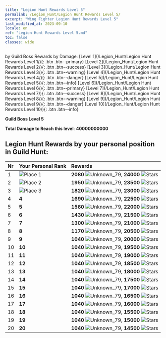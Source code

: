 ```yaml
---
title: "Legion Hunt Rewards Level 5"
permalink: /Legion_Hunt/Legion Hunt Rewards Level 5/
excerpt: "Wing Fighter Legion Hunt Rewards Level 5"
last_modified_at: 2023-09-10
locale: en
ref: "Legion Hunt Rewards Level 5.md"
toc: false
classes: wide
---
```


  by Guild Boss Rewards by Damage:   [Level 1](/Legion_Hunt/Legion Hunt Rewards Level 1/){: .btn .btn--primary}   [Level 2](/Legion_Hunt/Legion Hunt Rewards Level 2/){: .btn .btn--success}   [Level 3](/Legion_Hunt/Legion Hunt Rewards Level 3/){: .btn .btn--warning}   [Level 4](/Legion_Hunt/Legion Hunt Rewards Level 4/){: .btn .btn--danger}   [Level 5](/Legion_Hunt/Legion Hunt Rewards Level 5/){: .btn .btn--info}   [Level 6](/Legion_Hunt/Legion Hunt Rewards Level 6/){: .btn .btn--primary}   [Level 7](/Legion_Hunt/Legion Hunt Rewards Level 7/){: .btn .btn--success}   [Level 8](/Legion_Hunt/Legion Hunt Rewards Level 8/){: .btn .btn--warning}   [Level 9](/Legion_Hunt/Legion Hunt Rewards Level 9/){: .btn .btn--danger}   [Level 10](/Legion_Hunt/Legion Hunt Rewards Level 10/){: .btn .btn--info} 



  **Guild Boss Level 5**

 **Total Damage to Reach this level**: **40000000000**



## Legion Hunt Rewards by your personal position in Guild Hunt:

  |  Nr | Your Personal Rank | Rewards |
  |:----|:-------------------|:-------------|
 | 1  | ![Place 1](/images/place_1_p.png) | **2080** ![Unknown_79](/images/item/jt_jd_img25_p.png),  **24000** ![Stars](/images/item/Stars_p.png) |
 | 2  | ![Place 2](/images/place_2_p.png) | **1950** ![Unknown_79](/images/item/jt_jd_img25_p.png),  **23500** ![Stars](/images/item/Stars_p.png) |
 | 3  | ![Place 3](/images/place_3_p.png) | **1820** ![Unknown_79](/images/item/jt_jd_img25_p.png),  **23000** ![Stars](/images/item/Stars_p.png) |
 | 4  | **4** | **1690** ![Unknown_79](/images/item/jt_jd_img25_p.png),  **22500** ![Stars](/images/item/Stars_p.png) |
 | 5  | **5** | **1560** ![Unknown_79](/images/item/jt_jd_img25_p.png),  **22000** ![Stars](/images/item/Stars_p.png) |
 | 6  | **6** | **1430** ![Unknown_79](/images/item/jt_jd_img25_p.png),  **21500** ![Stars](/images/item/Stars_p.png) |
 | 7  | **7** | **1300** ![Unknown_79](/images/item/jt_jd_img25_p.png),  **21000** ![Stars](/images/item/Stars_p.png) |
 | 8  | **8** | **1170** ![Unknown_79](/images/item/jt_jd_img25_p.png),  **20500** ![Stars](/images/item/Stars_p.png) |
 | 9  | **9** | **1040** ![Unknown_79](/images/item/jt_jd_img25_p.png),  **20000** ![Stars](/images/item/Stars_p.png) |
 | 10  | **10** | **1040** ![Unknown_79](/images/item/jt_jd_img25_p.png),  **19500** ![Stars](/images/item/Stars_p.png) |
 | 11  | **11** | **1040** ![Unknown_79](/images/item/jt_jd_img25_p.png),  **19000** ![Stars](/images/item/Stars_p.png) |
 | 12  | **12** | **1040** ![Unknown_79](/images/item/jt_jd_img25_p.png),  **18500** ![Stars](/images/item/Stars_p.png) |
 | 13  | **13** | **1040** ![Unknown_79](/images/item/jt_jd_img25_p.png),  **18000** ![Stars](/images/item/Stars_p.png) |
 | 14  | **14** | **1040** ![Unknown_79](/images/item/jt_jd_img25_p.png),  **17500** ![Stars](/images/item/Stars_p.png) |
 | 15  | **15** | **1040** ![Unknown_79](/images/item/jt_jd_img25_p.png),  **17000** ![Stars](/images/item/Stars_p.png) |
 | 16  | **16** | **1040** ![Unknown_79](/images/item/jt_jd_img25_p.png),  **16500** ![Stars](/images/item/Stars_p.png) |
 | 17  | **17** | **1040** ![Unknown_79](/images/item/jt_jd_img25_p.png),  **16000** ![Stars](/images/item/Stars_p.png) |
 | 18  | **18** | **1040** ![Unknown_79](/images/item/jt_jd_img25_p.png),  **15500** ![Stars](/images/item/Stars_p.png) |
 | 19  | **19** | **1040** ![Unknown_79](/images/item/jt_jd_img25_p.png),  **15000** ![Stars](/images/item/Stars_p.png) |
 | 20  | **20** | **1040** ![Unknown_79](/images/item/jt_jd_img25_p.png),  **14500** ![Stars](/images/item/Stars_p.png) |
